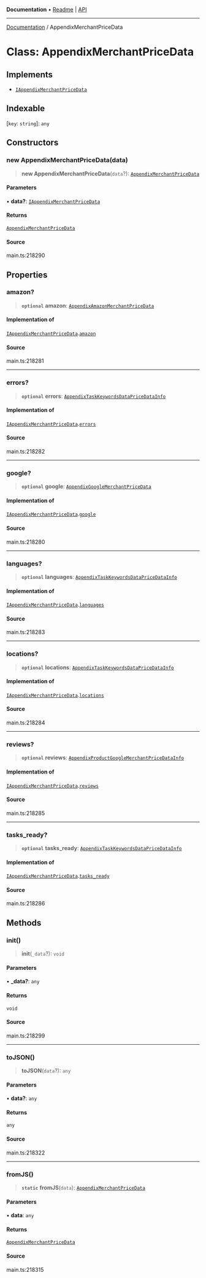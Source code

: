 **Documentation** • [Readme](../README.md) \| [API](../globals.md)

***

[Documentation](../README.md) / AppendixMerchantPriceData

# Class: AppendixMerchantPriceData

## Implements

- [`IAppendixMerchantPriceData`](../interfaces/IAppendixMerchantPriceData.md)

## Indexable

 \[`key`: `string`\]: `any`

## Constructors

### new AppendixMerchantPriceData(data)

> **new AppendixMerchantPriceData**(`data`?): [`AppendixMerchantPriceData`](AppendixMerchantPriceData.md)

#### Parameters

• **data?**: [`IAppendixMerchantPriceData`](../interfaces/IAppendixMerchantPriceData.md)

#### Returns

[`AppendixMerchantPriceData`](AppendixMerchantPriceData.md)

#### Source

main.ts:218290

## Properties

### amazon?

> **`optional`** **amazon**: [`AppendixAmazonMerchantPriceData`](AppendixAmazonMerchantPriceData.md)

#### Implementation of

[`IAppendixMerchantPriceData`](../interfaces/IAppendixMerchantPriceData.md).[`amazon`](../interfaces/IAppendixMerchantPriceData.md#amazon)

#### Source

main.ts:218281

***

### errors?

> **`optional`** **errors**: [`AppendixTaskKeywordsDataPriceDataInfo`](AppendixTaskKeywordsDataPriceDataInfo.md)

#### Implementation of

[`IAppendixMerchantPriceData`](../interfaces/IAppendixMerchantPriceData.md).[`errors`](../interfaces/IAppendixMerchantPriceData.md#errors)

#### Source

main.ts:218282

***

### google?

> **`optional`** **google**: [`AppendixGoogleMerchantPriceData`](AppendixGoogleMerchantPriceData.md)

#### Implementation of

[`IAppendixMerchantPriceData`](../interfaces/IAppendixMerchantPriceData.md).[`google`](../interfaces/IAppendixMerchantPriceData.md#google)

#### Source

main.ts:218280

***

### languages?

> **`optional`** **languages**: [`AppendixTaskKeywordsDataPriceDataInfo`](AppendixTaskKeywordsDataPriceDataInfo.md)

#### Implementation of

[`IAppendixMerchantPriceData`](../interfaces/IAppendixMerchantPriceData.md).[`languages`](../interfaces/IAppendixMerchantPriceData.md#languages)

#### Source

main.ts:218283

***

### locations?

> **`optional`** **locations**: [`AppendixTaskKeywordsDataPriceDataInfo`](AppendixTaskKeywordsDataPriceDataInfo.md)

#### Implementation of

[`IAppendixMerchantPriceData`](../interfaces/IAppendixMerchantPriceData.md).[`locations`](../interfaces/IAppendixMerchantPriceData.md#locations)

#### Source

main.ts:218284

***

### reviews?

> **`optional`** **reviews**: [`AppendixProductGoogleMerchantPriceDataInfo`](AppendixProductGoogleMerchantPriceDataInfo.md)

#### Implementation of

[`IAppendixMerchantPriceData`](../interfaces/IAppendixMerchantPriceData.md).[`reviews`](../interfaces/IAppendixMerchantPriceData.md#reviews)

#### Source

main.ts:218285

***

### tasks\_ready?

> **`optional`** **tasks\_ready**: [`AppendixTaskKeywordsDataPriceDataInfo`](AppendixTaskKeywordsDataPriceDataInfo.md)

#### Implementation of

[`IAppendixMerchantPriceData`](../interfaces/IAppendixMerchantPriceData.md).[`tasks_ready`](../interfaces/IAppendixMerchantPriceData.md#tasks_ready)

#### Source

main.ts:218286

## Methods

### init()

> **init**(`_data`?): `void`

#### Parameters

• **\_data?**: `any`

#### Returns

`void`

#### Source

main.ts:218299

***

### toJSON()

> **toJSON**(`data`?): `any`

#### Parameters

• **data?**: `any`

#### Returns

`any`

#### Source

main.ts:218322

***

### fromJS()

> **`static`** **fromJS**(`data`): [`AppendixMerchantPriceData`](AppendixMerchantPriceData.md)

#### Parameters

• **data**: `any`

#### Returns

[`AppendixMerchantPriceData`](AppendixMerchantPriceData.md)

#### Source

main.ts:218315
